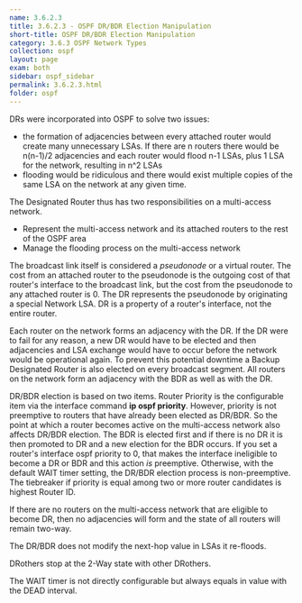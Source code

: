 ```yaml
---
name: 3.6.2.3
title: 3.6.2.3 - OSPF DR/BDR Election Manipulation
short-title: OSPF DR/BDR Election Manipulation
category: 3.6.3 OSPF Network Types
collection: ospf
layout: page
exam: both
sidebar: ospf_sidebar
permalink: 3.6.2.3.html
folder: ospf
---
```

DRs were incorporated into OSPF to solve two issues:
- the formation of adjacencies between every attached router would create many unnecessary LSAs. If there are n routers there would be n(n-1)/2 adjacencies and each router would flood n-1 LSAs, plus 1 LSA for the network, resulting in n^2 LSAs
- flooding would be ridiculous and there would exist multiple copies of the same LSA on the network at any given time.

The Designated Router thus has two responsibilities on a multi-access network.
- Represent the multi-access network and its attached routers to the rest of the OSPF area
- Manage the flooding process on the multi-access network

The broadcast link itself is considered a *pseudonode* or a virtual router. The cost from an attached router to the pseudonode is the outgoing cost of that router's interface to the broadcast link, but the cost from the pseudonode to any attached router is 0. The DR represents the pseudonode by originating a special Network LSA. DR is a property of a router's interface, not the entire router.

Each router on the network forms an adjacency with the DR. If the DR were to fail for any reason, a new DR would have to be elected and then adjacencies and LSA exchange would have to occur before the network would be operational again. To prevent this potential downtime a Backup Designated Router is also elected on every broadcast segment. All routers on the network form an adjacency with the BDR as well as with the DR.

DR/BDR election is based on two items. Router Priority is the configurable item via the interface command **ip ospf priority**. However, priority is not preemptive to routers that have already been elected as DR/BDR. So the point at which a router becomes active on the multi-access network also affects DR/BDR election. The BDR is elected first and if there is no DR it is then promoted to DR and a new election for the BDR occurs. If you set a router's interface ospf priority to 0, that makes the interface ineligible to become a DR or BDR and this action *is* preemptive. Otherwise, with the default WAIT timer setting, the DR/BDR election process is non-preemptive. The tiebreaker if priority is equal among two or more router candidates is highest Router ID.

If there are no routers on the multi-access network that are eligible to become DR, then no adjacencies will form and the state of all routers will remain two-way.

The DR/BDR does not modify the next-hop value in LSAs it re-floods.

DRothers stop at the 2-Way state with other DRothers.

The WAIT timer is not directly configurable but always equals in value with the DEAD interval.

